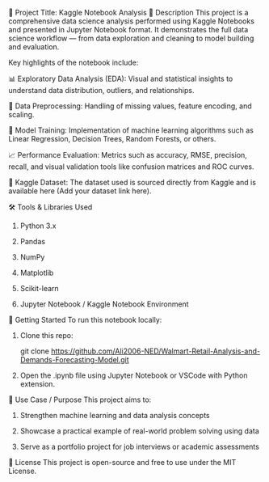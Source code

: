 📘 Project Title: Kaggle Notebook Analysis
📌 Description
This project is a comprehensive data science analysis performed using Kaggle Notebooks and presented in Jupyter Notebook format. It demonstrates the full data science workflow — from data exploration and cleaning to model building and evaluation.

Key highlights of the notebook include:

📊 Exploratory Data Analysis (EDA): Visual and statistical insights to understand data distribution, outliers, and relationships.

🧹 Data Preprocessing: Handling of missing values, feature encoding, and scaling.

🤖 Model Training: Implementation of machine learning algorithms such as Linear Regression, Decision Trees, Random Forests, or others.

📈 Performance Evaluation: Metrics such as accuracy, RMSE, precision, recall, and visual validation tools like confusion matrices and ROC curves.

📂 Kaggle Dataset: The dataset used is sourced directly from Kaggle and is available here (Add your dataset link here).

🛠️ Tools & Libraries Used
1. Python 3.x

2. Pandas

3. NumPy

4. Matplotlib

5. Scikit-learn

6. Jupyter Notebook / Kaggle Notebook Environment

🚀 Getting Started
To run this notebook locally:

1. Clone this repo:

   git clone https://github.com/Ali2006-NED/Walmart-Retail-Analysis-and-Demands-Forecasting-Model.git

2. Open the .ipynb file using Jupyter Notebook or VSCode with Python extension.

📌 Use Case / Purpose
This project aims to:

1. Strengthen machine learning and data analysis concepts

2. Showcase a practical example of real-world problem solving using data

3. Serve as a portfolio project for job interviews or academic assessments

📄 License
This project is open-source and free to use under the MIT License.
